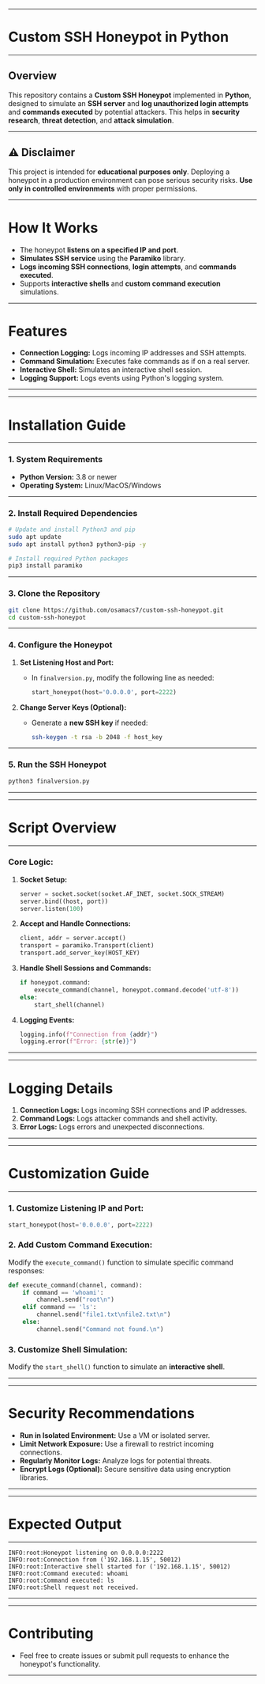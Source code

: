 

---

# **Custom SSH Honeypot in Python**
---

## **Overview**
This repository contains a **Custom SSH Honeypot** implemented in **Python**, designed to simulate an **SSH server** and **log unauthorized login attempts** and **commands executed** by potential attackers. This helps in **security research**, **threat detection**, and **attack simulation**.

---

## **⚠️ Disclaimer**
This project is intended for **educational purposes only**. Deploying a honeypot in a production environment can pose serious security risks. **Use only in controlled environments** with proper permissions.

---

# **How It Works**
- The honeypot **listens on a specified IP and port**.
- **Simulates SSH service** using the **Paramiko** library.
- **Logs incoming SSH connections**, **login attempts**, and **commands executed**.
- Supports **interactive shells** and **custom command execution** simulations.

---

# **Features**
- **Connection Logging:** Logs incoming IP addresses and SSH attempts.
- **Command Simulation:** Executes fake commands as if on a real server.
- **Interactive Shell:** Simulates an interactive shell session.
- **Logging Support:** Logs events using Python's logging system.

---

---

# **Installation Guide**
---

### **1. System Requirements**
- **Python Version:** 3.8 or newer
- **Operating System:** Linux/MacOS/Windows

---

### **2. Install Required Dependencies**
```bash
# Update and install Python3 and pip
sudo apt update
sudo apt install python3 python3-pip -y

# Install required Python packages
pip3 install paramiko
```

---

### **3. Clone the Repository**
```bash
git clone https://github.com/osamacs7/custom-ssh-honeypot.git
cd custom-ssh-honeypot
```

---

### **4. Configure the Honeypot**
1. **Set Listening Host and Port:**
   - In `finalversion.py`, modify the following line as needed:
     ```python
     start_honeypot(host='0.0.0.0', port=2222)
     ```

2. **Change Server Keys (Optional):**
   - Generate a **new SSH key** if needed:
     ```bash
     ssh-keygen -t rsa -b 2048 -f host_key
     ```

---

### **5. Run the SSH Honeypot**
```bash
python3 finalversion.py
```

---

---

# **Script Overview**
---

### **Core Logic:**
1. **Socket Setup:**
   ```python
   server = socket.socket(socket.AF_INET, socket.SOCK_STREAM)
   server.bind((host, port))
   server.listen(100)
   ```

2. **Accept and Handle Connections:**
   ```python
   client, addr = server.accept()
   transport = paramiko.Transport(client)
   transport.add_server_key(HOST_KEY)
   ```

3. **Handle Shell Sessions and Commands:**
   ```python
   if honeypot.command:
       execute_command(channel, honeypot.command.decode('utf-8'))
   else:
       start_shell(channel)
   ```

4. **Logging Events:**
   ```python
   logging.info(f"Connection from {addr}")
   logging.error(f"Error: {str(e)}")
   ```

---

---

# **Logging Details**
1. **Connection Logs:** Logs incoming SSH connections and IP addresses.
2. **Command Logs:** Logs attacker commands and shell activity.
3. **Error Logs:** Logs errors and unexpected disconnections.

---

---

# **Customization Guide**
---

### **1. Customize Listening IP and Port:**
```python
start_honeypot(host='0.0.0.0', port=2222)
```

### **2. Add Custom Command Execution:**
Modify the `execute_command()` function to simulate specific command responses:
```python
def execute_command(channel, command):
    if command == 'whoami':
        channel.send("root\n")
    elif command == 'ls':
        channel.send("file1.txt\nfile2.txt\n")
    else:
        channel.send("Command not found.\n")
```

### **3. Customize Shell Simulation:**
Modify the `start_shell()` function to simulate an **interactive shell**.

---

---

# **Security Recommendations**
- **Run in Isolated Environment:** Use a VM or isolated server.
- **Limit Network Exposure:** Use a firewall to restrict incoming connections.
- **Regularly Monitor Logs:** Analyze logs for potential threats.
- **Encrypt Logs (Optional):** Secure sensitive data using encryption libraries.

---

---

# **Expected Output**
---

```
INFO:root:Honeypot listening on 0.0.0.0:2222
INFO:root:Connection from ('192.168.1.15', 50012)
INFO:root:Interactive shell started for ('192.168.1.15', 50012)
INFO:root:Command executed: whoami
INFO:root:Command executed: ls
INFO:root:Shell request not received.
```

---

---

# **Contributing**
- Feel free to create issues or submit pull requests to enhance the honeypot's functionality.

---

